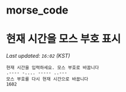 # morse_code
# 현재 시간을 모스 부호 표시
<!-- MORSE_TIME_START -->
_Last updated: `16:02` (KST)_

```
현재 시간을 입력하세요. 모스 부호로 바꿉니다
.---- -.... ----- ..---
모스 부호를 다시 현재 시간으로 바꿉니다
1602
```
<!-- MORSE_TIME_END -->
